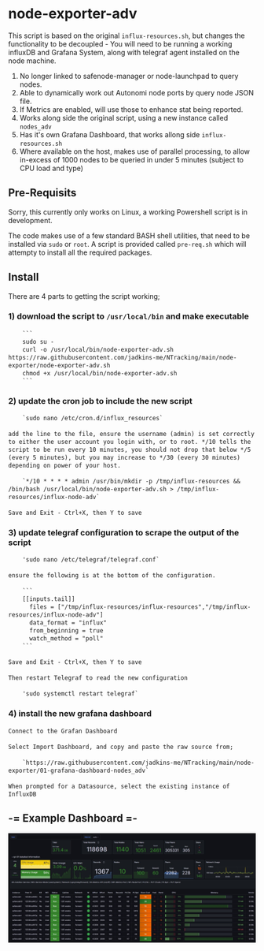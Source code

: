 # node-exporter-adv

This script is based on the original `influx-resources.sh`, but changes the functionality to be decoupled - You will need to be running a working influxDB and Grafana System, along with telegraf agent installed on the node machine.

1) No longer linked to safenode-manager or node-launchpad to query nodes.
2) Able to dynamically work out Autonomi node ports by query node JSON file.
3) If Metrics are enabled, will use those to enhance stat being reported.
4) Works along side the original script, using a new instance called `nodes_adv`
5) Has it's own Grafana Dashboard, that works allong side `influx-resources.sh`
6) Where available on the host, makes use of parallel processing, to allow in-excess of 1000 nodes to be queried in under 5 minutes (subject to CPU load and type)

## Pre-Requisits

Sorry, this currently only works on Linux, a working Powershell script is in development.

The code makes use of a few standard BASH shell utilities, that need to be installed via `sudo` or `root`.  A script is provided called `pre-req.sh` which will attempty to install all the required packages.

## Install

There are 4 parts to getting the script working;

### 1) download the script to `/usr/local/bin` and make executable
        
        ```
        sudo su -
        curl -o /usr/local/bin/node-exporter-adv.sh https://raw.githubusercontent.com/jadkins-me/NTracking/main/node-exporter/node-exporter-adv.sh
        chmod +x /usr/local/bin/node-exporter-adv.sh
        ```
        
### 2) update the cron job to include the new script

        `sudo nano /etc/cron.d/influx_resources`

    add the line to the file, ensure the username (admin) is set correctly to either the user account you login with, or to root. */10 tells the script to be run every 10 minutes, you should not drop that below */5 (every 5 minutes), but you may increase to */30 (every 30 minutes) depending on power of your host.

        `*/10 * * * * admin /usr/bin/mkdir -p /tmp/influx-resources && /bin/bash /usr/local/bin/node-exporter-adv.sh > /tmp/influx-resources/influx-node-adv`

    Save and Exit - Ctrl+X, then Y to save

### 3) update telegraf configuration to scrape the output of the script

        'sudo nano /etc/telegraf/telegraf.conf`

    ensure the following is at the bottom of the configuration.

        ```
        [[inputs.tail]]
          files = ["/tmp/influx-resources/influx-resources","/tmp/influx-resources/influx-node-adv"]
          data_format = "influx"
          from_beginning = true
          watch_method = "poll"
        ```
        
    Save and Exit - Ctrl+X, then Y to save

    Then restart Telegraf to read the new configuration
        
        'sudo systemctl restart telegraf`

### 4) install the new grafana dashboard

    Connect to the Grafan Dashboard

    Select Import Dashboard, and copy and paste the raw source from;

        `https://raw.githubusercontent.com/jadkins-me/NTracking/main/node-exporter/01-grafana-dashboard-nodes_adv`

    When prompted for a Datasource, select the existing instance of InfluxDB

## -= Example Dashboard =-

![screenshot](img/grafana-node-exporter-adv.JPG)
